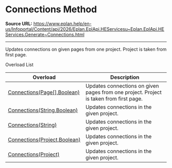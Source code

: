 # Connections Method

**Source URL:** https://www.eplan.help/en-us/Infoportal/Content/api/2026/Eplan.EplApi.HEServicesu~Eplan.EplApi.HEServices.Generate~Connections.html

---

Updates connections on given pages from one project. Project is taken from first page.

Overload List

| Overload | Description |
| --- | --- |
| [Connections(Page[],Boolean)](Eplan.EplApi.HEServicesu~Eplan.EplApi.HEServices.Generate~Connections(Page[],Boolean).html) | Updates connections on given pages from one project. Project is taken from first page. |
| [Connections(String,Boolean)](Eplan.EplApi.HEServicesu~Eplan.EplApi.HEServices.Generate~Connections(String,Boolean).html) | Updates connections in the given project. |
| [Connections(String)](Eplan.EplApi.HEServicesu~Eplan.EplApi.HEServices.Generate~Connections(String).html) | Updates connections in the given project. |
| [Connections(Project,Boolean)](Eplan.EplApi.HEServicesu~Eplan.EplApi.HEServices.Generate~Connections(Project,Boolean).html) | Updates connections in the given project. |
| [Connections(Project)](Eplan.EplApi.HEServicesu~Eplan.EplApi.HEServices.Generate~Connections(Project).html) | Updates connections in the given project. |
